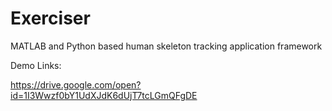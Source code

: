 # Exerciser
MATLAB and Python based human skeleton tracking application framework

Demo Links:

https://drive.google.com/open?id=1I3Wwzf0bY1UdXJdK6dUjT7tcLGmQFgDE
